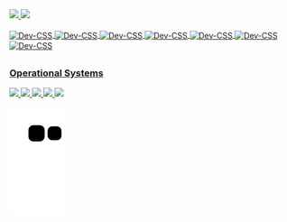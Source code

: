 <div align="left"> 
 <a href="https://github.com/VMBMoon"> 
    <img height="180em" src="https://readmestats-five.vercel.app/api?username=VMBMoon&show_icons=true&theme=dracula&include_all_commits=true&count_private=true"/> 
    <img height="180em" src="https://readmestats-five.vercel.app/api/top-langs/?username=VMBMoon&layout=compact&langs_count=7&theme=dracula"/>
</div>
  
<div style="display: inline_block"><br> 
    <img align="center" alt="Dev-CSS" height="40" width="50" src="https://cdn.jsdelivr.net/gh/devicons/devicon/icons/angularjs/angularjs-plain.svg"/>
    <img align="center" alt="Dev-CSS" height="40" width="50" src="https://cdn.jsdelivr.net/gh/devicons/devicon/icons/css3/css3-plain.svg"/>
    <img align="center" alt="Dev-CSS" height="40" width="50" src="https://cdn.jsdelivr.net/gh/devicons/devicon/icons/javascript/javascript-original.svg"/>
    <img align="center" alt="Dev-CSS" height="40" width="50" src="https://cdn.jsdelivr.net/gh/devicons/devicon/icons/php/php-plain.svg"/>
    <img align="center" alt="Dev-CSS" height="40" width="50" src="https://cdn.jsdelivr.net/gh/devicons/devicon/icons/vscode/vscode-original.svg"/>
    <img align="center" alt="Dev-CSS" height="40" width="50" src="https://cdn.jsdelivr.net/gh/devicons/devicon/icons/mysql/mysql-original.svg"/>
    <img align="center" alt="Dev-CSS" height="40" width="50" src="https://cdn.jsdelivr.net/gh/devicons/devicon/icons/wordpress/wordpress-plain.svg" />
</div> 
  
  ##
  
  ### Operational Systems
  
<div> 
<a href="https://www.youtube.com/channel/UC44Y7HUcjOu200dbBYjSjjQ" target="_blank">
  <img src="https://img.shields.io/badge/Windows-0078D6?style=for-the-badge&logo=windows&logoColor=white"/>
  <img src="https://img.shields.io/badge/Linux-FCC624?style=for-the-badge&logo=linux&logoColor=black"/>
  <img src="https://img.shields.io/badge/Arch_Linux-1793D1?style=for-the-badge&logo=arch-linux&logoColor=white"/>
  <img src="https://img.shields.io/badge/manjaro-35BF5C?style=for-the-badge&logo=manjaro&logoColor=white"/>
  <img src="https://img.shields.io/badge/Ubuntu-E95420?style=for-the-badge&logo=ubuntu&logoColor=white"/>
  
  ![Snake animation](https://github.com/VMBMoon/Profile-Info/blob/output/github-contribution-grid-snake.svg) </div>
